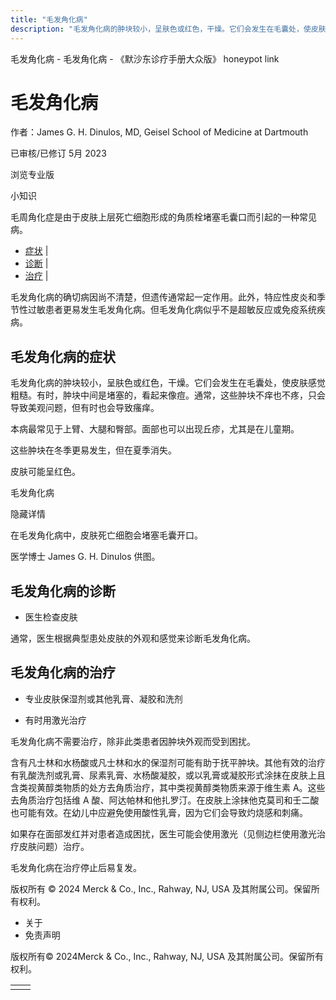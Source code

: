 ```yaml
---
title: "毛发角化病"
description: "毛发角化病的肿块较小，呈肤色或红色，干燥。它们会发生在毛囊处，使皮肤感觉粗糙。有时，肿块中间是堵塞的，看起来像痘。通常，这些肿块不痒也不疼，只会导致美观问题，但有时也会导致瘙痒。"
---
```


﻿毛发角化病 \- 毛发角化病 \- 《默沙东诊疗手册大众版》 honeypot link

# 毛发角化病

作者：James G. H. Dinulos, MD, Geisel School of Medicine at Dartmouth

已审核/已修订 5月 2023

浏览专业版

小知识

毛周角化症是由于皮肤上层死亡细胞形成的角质栓堵塞毛囊口而引起的一种常见病。

- [症状](#症状_v50499275_zh) \|
- [诊断](#诊断_v50499279_zh) \|
- [治疗](#治疗_v50499285_zh) \|

毛发角化病的确切病因尚不清楚，但遗传通常起一定作用。此外，特应性皮炎和季节性过敏患者更易发生毛发角化病。但毛发角化病似乎不是超敏反应或免疫系统疾病。

## 毛发角化病的症状

毛发角化病的肿块较小，呈肤色或红色，干燥。它们会发生在毛囊处，使皮肤感觉粗糙。有时，肿块中间是堵塞的，看起来像痘。通常，这些肿块不痒也不疼，只会导致美观问题，但有时也会导致瘙痒。

本病最常见于上臂、大腿和臀部。面部也可以出现丘疹，尤其是在儿童期。

这些肿块在冬季更易发生，但在夏季消失。

皮肤可能呈红色。

毛发角化病



隐藏详情

在毛发角化病中，皮肤死亡细胞会堵塞毛囊开口。

医学博士 James G. H. Dinulos 供图。

## 毛发角化病的诊断

- 医生检查皮肤


通常，医生根据典型患处皮肤的外观和感觉来诊断毛发角化病。

## 毛发角化病的治疗

- 专业皮肤保湿剂或其他乳膏、凝胶和洗剂

- 有时用激光治疗


毛发角化病不需要治疗，除非此类患者因肿块外观而受到困扰。

含有凡士林和水杨酸或凡士林和水的保湿剂可能有助于抚平肿块。其他有效的治疗有乳酸洗剂或乳膏、尿素乳膏、水杨酸凝胶，或以乳膏或凝胶形式涂抹在皮肤上且含类视黄醇类物质的处方去角质治疗，其中类视黄醇类物质来源于维生素 A。这些去角质治疗包括维 A 酸、阿达帕林和他扎罗汀。在皮肤上涂抹他克莫司和壬二酸也可能有效。在幼儿中应避免使用酸性乳膏，因为它们会导致灼烧感和刺痛。

如果存在面部发红并对患者造成困扰，医生可能会使用激光（见侧边栏使用激光治疗皮肤问题）治疗。

毛发角化病在治疗停止后易复发。



版权所有 © 2024
Merck & Co., Inc., Rahway, NJ, USA 及其附属公司。保留所有权利。

- 关于
- 免责声明

版权所有© 2024Merck & Co., Inc., Rahway, NJ, USA 及其附属公司。保留所有权利。

|     |     |
| --- | --- |
|  |  |